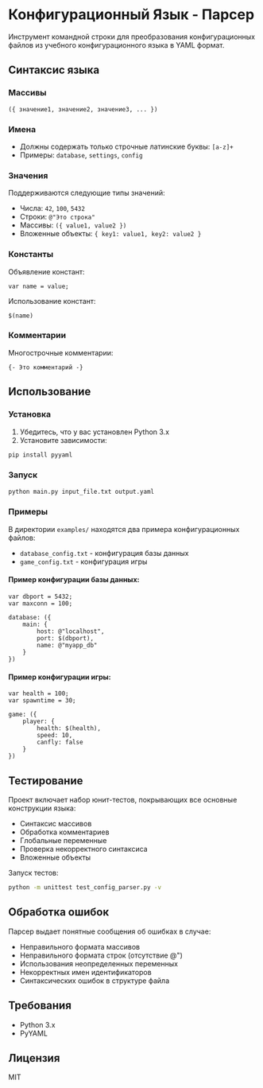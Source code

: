 # Конфигурационный Язык - Парсер

Инструмент командной строки для преобразования конфигурационных файлов из учебного конфигурационного языка в YAML формат.

## Синтаксис языка

### Массивы
```
({ значение1, значение2, значение3, ... })
```

### Имена
- Должны содержать только строчные латинские буквы: `[a-z]+`
- Примеры: `database`, `settings`, `config`

### Значения
Поддерживаются следующие типы значений:
- Числа: `42`, `100`, `5432`
- Строки: `@"Это строка"`
- Массивы: `({ value1, value2 })`
- Вложенные объекты: `{ key1: value1, key2: value2 }`

### Константы
Объявление констант:
```
var name = value;
```

Использование констант:
```
$(name)
```

### Комментарии
Многострочные комментарии:
```
{- Это комментарий -}
```

## Использование

### Установка
1. Убедитесь, что у вас установлен Python 3.x
2. Установите зависимости:
```bash
pip install pyyaml
```

### Запуск
```bash
python main.py input_file.txt output.yaml
```

### Примеры
В директории `examples/` находятся два примера конфигурационных файлов:
- `database_config.txt` - конфигурация базы данных
- `game_config.txt` - конфигурация игры

#### Пример конфигурации базы данных:
```
var dbport = 5432;
var maxconn = 100;

database: ({
    main: {
        host: @"localhost",
        port: $(dbport),
        name: @"myapp_db"
    }
})
```

#### Пример конфигурации игры:
```
var health = 100;
var spawntime = 30;

game: ({
    player: {
        health: $(health),
        speed: 10,
        canfly: false
    }
})
```

## Тестирование
Проект включает набор юнит-тестов, покрывающих все основные конструкции языка:
- Синтаксис массивов
- Обработка комментариев
- Глобальные переменные
- Проверка некорректного синтаксиса
- Вложенные объекты

Запуск тестов:
```bash
python -m unittest test_config_parser.py -v
```

## Обработка ошибок
Парсер выдает понятные сообщения об ошибках в случае:
- Неправильного формата массивов
- Неправильного формата строк (отсутствие @")
- Использования неопределенных переменных
- Некорректных имен идентификаторов
- Синтаксических ошибок в структуре файла

## Требования
- Python 3.x
- PyYAML

## Лицензия
MIT

